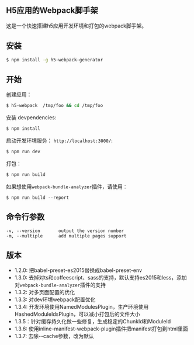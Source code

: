 

## H5应用的Webpack脚手架
这是一个快速搭建h5应用开发环境和打包的webpack脚手架。

## 安装

```sh
$ npm install -g h5-webpack-generator
```

## 开始


创建应用：

```bash
$ h5-webpack  /tmp/foo && cd /tmp/foo
```

安装 devpendencies:

```bash
$ npm install
```

启动开发环境服务： `http://localhost:3000/`:

```bash
$ npm run dev
```

打包：
```bash
$ npm run build
```

如果想使用`webpack-bundle-analyzer`插件，请使用：
```
$ npm run build --report
```

## 命令行参数


    -v, --version       output the version number
    -m, --multiple      add multiple pages support

## 版本
* 1.2.0: 把babel-preset-es2015替换成babel-preset-env
* 1.3.0: 去掉对ts和coffeescript、sass的支持，默认支持es2015和less，添加对`webpack-bundle-analyzer`插件的支持
* 1.3.2: 对多页面配置的优化
* 1.3.3: 对dev环境webpack配置优化
* 1.3.4: 开发环境使用NamedModulesPlugin，生产环境使用HashedModuleIdsPlugin，可以减小打包后的文件大小
* 1.3.5：针对缓存持久化做一些修复，生成稳定的ChunkId和ModuleId 
* 1.3.6: 使用inline-manifest-webpack-plugin插件把manifest打包到html里面
* 1.3.7: 去除--cache参数，改为默认